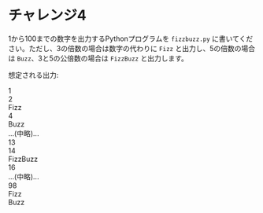 # チャレンジ4

1から100までの数字を出力するPythonプログラムを `fizzbuzz.py` に書いてください。ただし、3の倍数の場合は数字の代わりに `Fizz` と出力し、5の倍数の場合は `Buzz`、3と5の公倍数の場合は `FizzBuzz` と出力します。

想定される出力:

1  
2  
Fizz  
4  
Buzz  
...(中略)...  
13  
14  
FizzBuzz  
16  
...(中略)...  
98  
Fizz  
Buzz  
